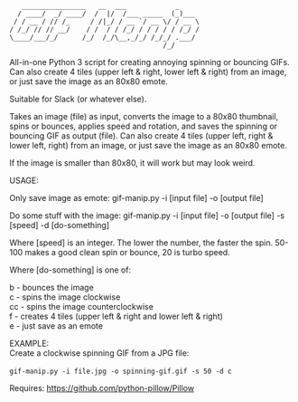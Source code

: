 ```
   ________________   __  ___            _     
  / ____/  _/ ____/  /  |/  /___ _____  (_)___ 
 / / __ / // /_     / /|_/ / __ `/ __ \/ / __ \
/ /_/ // // __/    / /  / / /_/ / / / / / /_/ /
\____/___/_/      /_/  /_/\__,_/_/ /_/_/ .___/ 
                                      /_/      
```

All-in-one Python 3 script for creating annoying spinning or bouncing GIFs. Can also create 4 tiles (upper left & right, lower left & right) from an image, or just save the image as an 80x80 emote.

Suitable for Slack (or whatever else).

Takes an image (file) as input, converts the image to a 80x80 thumbnail, spins or bounces, applies speed and rotation, and saves the spinning or bouncing GIF as output (file). Can also create 4 tiles (upper left, right & lower left, right) from an image, or just save the image as an 80x80 emote.

If the image is smaller than 80x80, it will work but may look weird.

USAGE:

Only save image as emote: gif-manip.py -i [input file] -o [output file]

Do some stuff with the image:
gif-manip.py -i [input file] -o [output file] -s [speed] -d [do-something]

Where [speed] is an integer. The lower the number, the faster the spin. 50-100 makes a good clean spin or bounce, 20 is turbo speed.

Where [do-something] is one of:

b - bounces the image\
c - spins the image clockwise\
cc - spins the image counterclockwise\
f - creates 4 tiles (upper left & right and lower left & right)\
e - just save as an emote

EXAMPLE:\
Create a clockwise spinning GIF from a JPG file:\
<br>
```gif-manip.py -i file.jpg -o spinning-gif.gif -s 50 -d c```

Requires: https://github.com/python-pillow/Pillow
